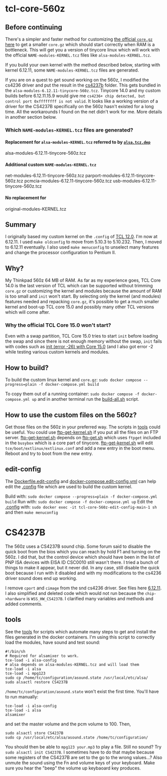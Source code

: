 # tcl-core-560z

## Before continuing
There's a simpler and faster method for customizing 
[the official `core.gz` here](https://forum.tinycorelinux.net/index.php/topic,27458.msg176935.html#msg176935)
to get a smaller `core.gz` which should start correctly when RAM is a bottleneck.
This will get you a version of tinycore linux which will work with the official
`NAME-modules-KERNEL.tcz` files like `alsa-modules-KERNEL.tcz`.

If you build your own kernel with the method described below, starting with kernel 6.12.11, some
`NAME-modules-KERNEL.tcz` files are generated.

If you are on a quest to get sound working on the 560z, I modified the cs4236 driver and put the result in the
[cs4237b](./cs4237b/) folder. This gets bundled in the `alsa-modules-6.12.11-tinycore-560z.tcz`. Tinycore 14.0 and
my custom builds before 6.12.11.15.9 would give me `cs4236+ chip detected, but control port 0xffffffff is not valid`.
It looks like a working version of a driver for the CS4237B specifically on the 560z hasn't existed for a
long time. All the workarounds I found on the net didn't work for me. More details in another section below.

### Which `NAME-modules-KERNEL.tcz` files are generated?
#### Replacement for `alsa-modules-KERNEL.tcz` referred to by [`alsa.tcz.dep`](http://tinycorelinux.net/15.x/x86/tcz/alsa.tcz.dep)
alsa-modules-6.12.11-tinycore-560z.tcz
#### Additional custom `NAME-modules-KERNEL.tcz`
net-modules-6.12.11-tinycore-560z.tcz
parport-modules-6.12.11-tinycore-560z.tcz
pcmcia-modules-6.12.11-tinycore-560z.tcz
usb-modules-6.12.11-tinycore-560z.tcz
#### No replacement for
original-modules-KERNEL.tcz

## Summary
I originally based my custom kernel on the `.config` of
[TCL 12.0](http://tinycorelinux.net/12.x/x86/release/src/kernel/config-5.10.3-tinycore).
I'm now at 6.12.11. I used `make oldconfig` to move from 5.10.3 to 5.10.232. Then, I moved to 6.12.11 eventually.
I also used `make menuconfig` to unselect many features and change the processor configuration to Pentium II.

## Why?
My Thinkpad 560z 64 MB of RAM. As far as my experience goes, TCL Core 14.0 is the last version of TCL which can be
supported without trimming `core.gz` or customizing the kernel and modules because the amount of RAM is too small
and `init` won't start. By selecting only the kernel (and modules) features needed and repacking `core.gz`,
it's possible to get a much smaller kernel and boot-up TCL core 15.0 and possibly many other TCL versions
which will come after.

### Why the official TCL Core 15.0 won't start?
Even with a swap partition, TCL Core 15.0 tries to start `init` before loading the swap and since there is 
not enough memory without the swap, `init` fails with codes such as 
[init (error -26) with Core 15.0](https://forum.tinycorelinux.net/index.php/topic,27458.0.html) (and I also
got error -2 while testing various custom kernels and modules.

## How to build?
To build the custom linux kernel and `core.gz`: 
`sudo docker compose --progress=plain -f docker-compose.yml build`

To copy them out of a running container: 
`sudo docker compose -f docker-compose.yml up` and in another terminal 
run the [build-all.sh](./tools/build-all.sh) script.

## How to use the custom files on the 560z?
Get those files on the 560z in your preferred way. The scripts in [tools](./tools) could be useful.
You could use [ftp-get-kernel.sh](./tools/ftp-get-kernel.sh) if you put all the files on an FTP server.
[ftp-get-kernel.sh](./tools/ftp-get-kernel.sh) depends on [ftp-get.sh](./tools/ftp-get.sh)
which uses `ftpget` included in the `busybox` which is a core part of tinycore.
[ftp-get-kernel.sh](./tools/ftp-get-kernel.sh) will edit `tce/boot/extlinux/extlinux.conf`
and add a new entry in the boot menu. Reboot and try to boot from the new entry.

## edit-config
The [Dockerfile.edit-config](Dockerfile.edit-config) and
[docker-compose.edit-config.yml](docker-compose.edit-config.yml)
can help edit the [.config](.config) file which are used to build the custom kernel.

Build with: `sudo docker compose --progress=plain -f docker-compose.yml build`
Run with: `sudo docker compose -f docker-compose.yml up`
Edit the [.config](.config) with: `sudo docker exec -it tcl-core-560z-edit-config-main-1 sh`
and then `make menuconfig`

# CS4237B
The 560z uses a CS4237B sound chip. Some forum said to disable the quick boot from the
bios which you can reach by hold F1 and turning on the 560z. I did that, but the control
device which should have been in the list of PNP ISA devices with EISA ID CSC0010 still
wasn't there. I tried a bunch of things to make it appear, but it never did. In any case,
still disable the quick boot because I run with it disabled and with my modifications
to the cs4236 driver sound does end up working.

I remove `cport` and `cimage` from the snd cs4236 driver. See files here [6.12.11](./6.12.11/).
I also simplified and deleted code which would not run because the `chip->hardware` is
`WSS_HW_CS4237B`. I clarified many variables and methods and added comments.

## tools
See the [tools](./tools/) for scripts which automate many steps
to get and install the files generated in the docker containers.
I'm using this script to correctly load the modules, have sound and test sound:
```
#!/bin/sh
# Required for alsamixer to work.
tce-load -i alsa-config
# alsa depends on alsa-modules-KERNEL.tcz and will load them
tce-load -i alsa
tce-load -i mpg123
sudo cp /home/tc/configuration/asound.state /usr/local/etc/alsa/
sudo alsactl restore CS4237B
```
`/home/tc/configuration/asound.state` won't exist the first time.
You'll have to run manually:
```
tce-load -i alsa-config
tce-load -i alsa
alsamixer
```
and set the master volume and the pcm volume to 100. Then,
```
sudo alsactl store CS4237B
sudo cp /usr/local/etc/alsa/asound.state /home/tc/configuration/
```
You should then be able to `mpg123 your.mp3` to play a file.
Still no sound? Try `sudo alsactl init CS4237B`. I sometimes
have to do that maybe because some registers of the CS4237B are
set to the go to the wrong values...? Also unmute the sound
using the Fn and volume keys of your keyboard. Make sure you
hear the "beep" the volume up keybaoard key produces.

